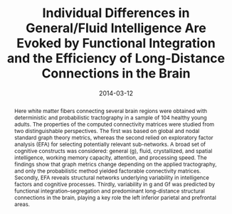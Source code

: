 ---
title: "Individual Differences in General/Fluid Intelligence Are Evoked by Functional Integration and the Efficiency of Long-Distance Connections in the Brain"
authors:
- Kenia Martinez
- Julio Villalon-Reina
- Jose Peneda-Pardo
- Dominique Kessel
- Anand Joshi
- Kristian Eschenburg
- Neda Jahanshad
- Francisco Roman
- Miguel Burgaleta
- Paul Thompson
- Roberto Colom
date: "2014-03-12"
doi: ""

# Schedule page publish date (NOT publication's date).
publishDate: "2014-03-12"

# Publication type.
# Legend: 0 = Uncategorized; 1 = Conference paper; 2 = Journal article;
# 3 = Preprint / Working Paper; 4 = Report; 5 = Book; 6 = Book section;
# 7 = Thesis; 8 = Patent
publication_types: ["2"]

# Publication name and optional abbreviated publication name.
publication: "Personality and Individual Differences"
publication_short: ""

abstract: "Here white matter fibers connecting several brain regions were obtained with deterministic and probabilistic tractography in a sample of 104 healthy young adults. The properties of the computed connectivity matrices were studied from two distinguishable perspectives. The first was based on global and nodal standard graph theory metrics, whereas the second relied on exploratory factor analysis (EFA) for selecting potentially relevant sub-networks. A broad set of cognitive constructs was considered: general (g), fluid, crystallized, and spatial intelligence, working memory capacity, attention, and processing speed. The findings show that graph metrics change depending on the applied tractography, and only the probabilistic method yielded factorable connectivity matrices. Secondly, EFA reveals structural networks underlying variability in intelligence factors and cognitive processes. Thirdly, variability in g and Gf was predicted by functional integration–segregation and predominant long-distance structural connections in the brain, playing a key role the left inferior parietal and prefrontal areas."

# Summary. An optional shortened abstract.
summary: Here, we show that Exploratory Factor Analysis (EFA) reveals structural connectivity subnetworks related to a broad range of cognitive constructs, including general, fluid, crystallized, and spatial intelligence, along with working memory capacity, attention, and processing speed.

tags:
- exploratory factor analysis
- intelligence
- structural brain connectivity
- diffusion MRI
featured: true

links:
- name: Paper
  url: https://www-sciencedirect-com.offcampus.lib.washington.edu/science/article/pii/S0191886913003498
url_pdf: ''
url_code: ''
url_dataset: ''
url_poster: ''
url_project: ''
url_slides: ''
url_source: ''
url_video: ''

# Featured image
# To use, add an image named `featured.jpg/png` to your page's folder. 
image:
  caption: ""
  focal_point: ""
  preview_only: false

# Associated Projects (optional).
#   Associate this publication with one or more of your projects.
#   Simply enter your project's folder or file name without extension.
#   E.g. `internal-project` references `content/project/internal-project/index.md`.
#   Otherwise, set `projects: []`.
# projects:
# - internal-project

# Slides (optional).
#   Associate this publication with Markdown slides.
#   Simply enter your slide deck's filename without extension.
#   E.g. `slides: "example"` references `content/slides/example/index.md`.
#   Otherwise, set `slides: ""`.
# slides: example
---